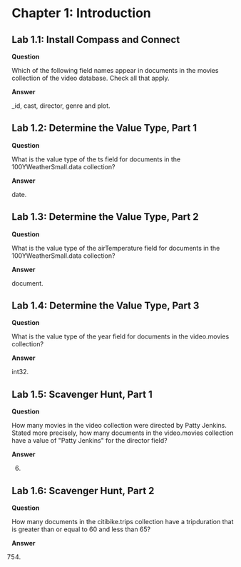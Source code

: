 # Chapter 1: Introduction
## Lab 1.1: Install Compass and Connect
**Question**

Which of the following field names appear in documents in the movies collection of the video database. Check all that apply.

**Answer**

_id, cast, director, genre and plot.

## Lab 1.2: Determine the Value Type, Part 1
**Question**

What is the value type of the ts field for documents in the 100YWeatherSmall.data collection?

**Answer**

date.

## Lab 1.3: Determine the Value Type, Part 2
**Question**

What is the value type of the airTemperature field for documents in the 100YWeatherSmall.data collection?

**Answer**

document.

## Lab 1.4: Determine the Value Type, Part 3
**Question**

What is the value type of the year field for documents in the video.movies collection?

**Answer**

int32.

## Lab 1.5: Scavenger Hunt, Part 1
**Question**

How many movies in the video collection were directed by Patty Jenkins. Stated more precisely, how many documents in the video.movies collection have a value of "Patty Jenkins" for the director field?

**Answer**

6.

## Lab 1.6: Scavenger Hunt, Part 2
**Question**

How many documents in the citibike.trips collection have a tripduration that is greater than or equal to 60 and less than 65?

**Answer**

754.
